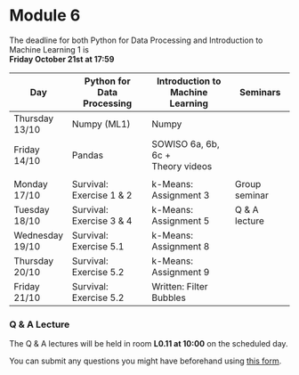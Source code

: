 
# Module 6

The deadline for both Python for Data Processing and Introduction to Machine Learning 1 is<br>**Friday October 21st at 17:59**

| Day                | Python for<br>Data Processing | Introduction to<br>Machine Learning      | Seminars          |
|--------------------|-------------------------------|------------------------------------------|-------------------|
| Thursday<br>13/10  | Numpy (ML1)                   | Numpy                                    |                   |
| Friday<br>14/10    | Pandas                        | SOWISO 6a, 6b, 6c +<br>Theory videos     |                   |
|                    |                               |                                          |                   |
| Monday<br>17/10    | Survival: Exercise 1 & 2      | k-Means: Assignment 3                    | Group seminar     |
| Tuesday<br>18/10   | Survival: Exercise 3 & 4      | k-Means: Assignment 5                    | Q & A lecture     |
| Wednesday<br>19/10 | Survival: Exercise 5.1        | k-Means: Assignment 8                    |                   |
| Thursday<br>20/10  | Survival: Exercise 5.2        | k-Means: Assignment 9                    |                   |
| Friday<br>21/10    | Survival: Exercise 5.2        | Written: Filter Bubbles                  |                   |



### Q & A Lecture

The Q & A lectures will be held in room **L0.11 at 10:00** on the scheduled day.

You can submit any questions you might have beforehand using [this form](https://forms.office.com/Pages/ResponsePage.aspx?id=zcrxoIxhA0S5RXb7PWh05ZTDc7biyulCvpu4U-tarWtUMlZYQUlYMFVMREdWRVVPWTNITlIxQlFUTC4u).

